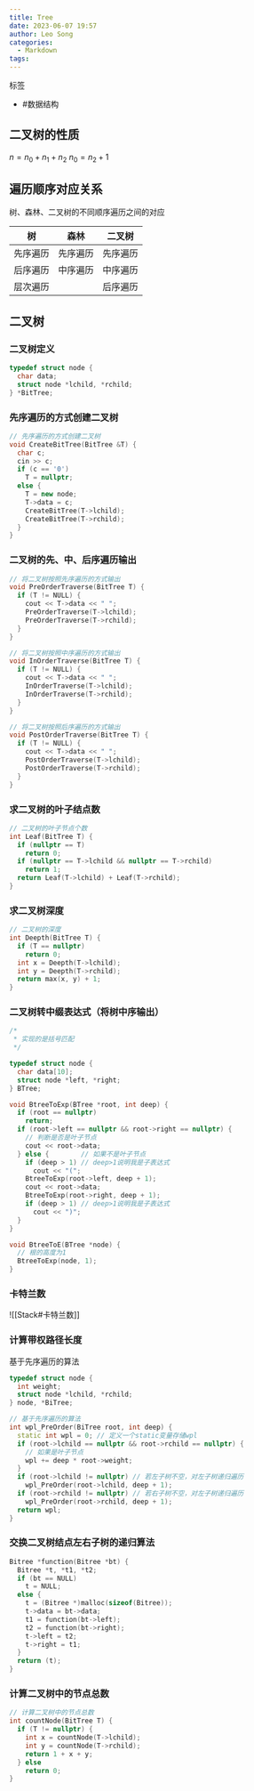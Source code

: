```yaml
---
title: Tree
date: 2023-06-07 19:57
author: Leo Song
categories:
  - Markdown
tags:
---
```


标签

- #数据结构


## 二叉树的性质

$n=n_0+n_1+n_2$
$n_0=n_2+1$

## 遍历顺序对应关系

树、森林、二叉树的不同顺序遍历之间的对应

| 树       | 森林     | 二叉树   |
| -------- | -------- | -------- |
| 先序遍历 | 先序遍历 | 先序遍历 |
| 后序遍历 | 中序遍历 | 中序遍历 |
| 层次遍历 |          | 后序遍历 |

## 二叉树

### 二叉树定义

```cpp
typedef struct node {
  char data;
  struct node *lchild, *rchild;
} *BitTree;
```

### 先序遍历的方式创建二叉树

```cpp
// 先序遍历的方式创建二叉树
void CreateBitTree(BitTree &T) {
  char c;
  cin >> c;
  if (c == '0')
    T = nullptr;
  else {
    T = new node;
    T->data = c;
    CreateBitTree(T->lchild);
    CreateBitTree(T->rchild);
  }
}
```

### 二叉树的先、中、后序遍历输出

```cpp
// 将二叉树按照先序遍历的方式输出
void PreOrderTraverse(BitTree T) {
  if (T != NULL) {
    cout << T->data << " ";
    PreOrderTraverse(T->lchild);
    PreOrderTraverse(T->rchild);
  }
}

// 将二叉树按照中序遍历的方式输出
void InOrderTraverse(BitTree T) {
  if (T != NULL) {
    cout << T->data << " ";
    InOrderTraverse(T->lchild);
    InOrderTraverse(T->rchild);
  }
}

// 将二叉树按照后序遍历的方式输出
void PostOrderTraverse(BitTree T) {
  if (T != NULL) {
    cout << T->data << " ";
    PostOrderTraverse(T->lchild);
    PostOrderTraverse(T->rchild);
  }
}
```

### 求二叉树的叶子结点数

```cpp
// 二叉树的叶子节点个数
int Leaf(BitTree T) {
  if (nullptr == T)
    return 0;
  if (nullptr == T->lchild && nullptr == T->rchild)
    return 1;
  return Leaf(T->lchild) + Leaf(T->rchild);
}
```

### 求二叉树深度

```cpp
// 二叉树的深度
int Deepth(BitTree T) {
  if (T == nullptr)
    return 0;
  int x = Deepth(T->lchild);
  int y = Deepth(T->rchild);
  return max(x, y) + 1;
}
```

### 二叉树转中缀表达式（将树中序输出）

```cpp
/*
 * 实现的是括号匹配
 */

typedef struct node {
  char data[10];
  struct node *left, *right;
} BTree;

void BtreeToExp(BTree *root, int deep) {
  if (root == nullptr)
    return;
  if (root->left == nullptr && root->right == nullptr) {
    // 判断是否是叶子节点
    cout << root->data;
  } else {        // 如果不是叶子节点
    if (deep > 1) // deep>1说明我是子表达式
      cout << "(";
    BtreeToExp(root->left, deep + 1);
    cout << root->data;
    BtreeToExp(root->right, deep + 1);
    if (deep > 1) // deep>1说明我是子表达式
      cout << ")";
  }
}

void BtreeToE(BTree *node) {
  // 根的高度为1
  BtreeToExp(node, 1);
}
```

### 卡特兰数

![[Stack#卡特兰数]]

### 计算带权路径长度

基于先序遍历的算法

```cpp
typedef struct node {
  int weight;
  struct node *lchild, *rchild;
} node, *BiTree;

// 基于先序遍历的算法
int wpl_PreOrder(BiTree root, int deep) {
  static int wpl = 0; // 定义一个static变量存储wpl
  if (root->lchild == nullptr && root->rchild == nullptr) {
    // 如果是叶子节点
    wpl += deep * root->weight;
  }
  if (root->lchild != nullptr) // 若左子树不空，对左子树递归遍历
    wpl_PreOrder(root->lchild, deep + 1);
  if (root->rchild != nullptr) // 若右子树不空，对左子树递归遍历
    wpl_PreOrder(root->rchild, deep + 1);
  return wpl;
}
```

### 交换二叉树结点左右子树的递归算法

```cpp
Bitree *function(Bitree *bt) {
  Bitree *t, *t1, *t2;
  if (bt == NULL)
    t = NULL;
  else {
    t = (Bitree *)malloc(sizeof(Bitree));
    t->data = bt->data;
    t1 = function(bt->left);
    t2 = function(bt->right);
    t->left = t2;
    t->right = t1;
  }
  return (t);
}
```

### 计算二叉树中的节点总数

```cpp
// 计算二叉树中的节点总数
int countNode(BitTree T) {
  if (T != nullptr) {
    int x = countNode(T->lchild);
    int y = countNode(T->rchild);
    return 1 + x + y;
  } else
    return 0;
}
```
